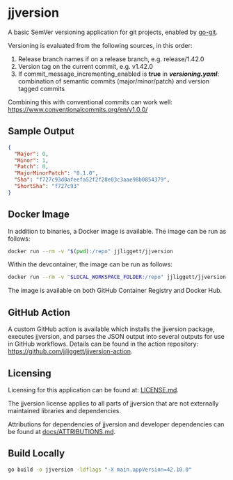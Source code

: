 # jjversion

A basic SemVer versioning application for git projects, enabled by [go-git](https://github.com/go-git/go-git).

Versioning is evaluated from the following sources, in this order:

1. Release branch names if on a release branch, e.g. release/1.42.0
2. Version tag on the current commit, e.g. v1.42.0
3. If commit_message_incrementing_enabled is **true** in ***versioning.yaml***: combination of semantic commits (major/minor/patch) and version tagged commits

Combining this with conventional commits can work well: <https://www.conventionalcommits.org/en/v1.0.0/>

## Sample Output

```json
{
  "Major": 0,
  "Minor": 1,
  "Patch": 0,
  "MajorMinorPatch": "0.1.0",
  "Sha": "f727c93d0afeefa52f2f28e03c3aae98b0854379",
  "ShortSha": "f727c93"
}
```

## Docker Image

In addition to binaries, a Docker image is available. The image can be run as follows:

```sh
docker run --rm -v "$(pwd):/repo" jjliggett/jjversion
```

Within the devcontainer, the image can be run as follows:

```sh
docker run --rm -v "$LOCAL_WORKSPACE_FOLDER:/repo" jjliggett/jjversion
```

The image is available on both GitHub Container Registry and Docker Hub.

## GitHub Action

A custom GitHub action is available which installs the jjversion package, executes jjversion, and parses the JSON output into several outputs for use in GitHub workflows. Details can be found in the action repository: <https://github.com/jjliggett/jjversion-action>.

## Licensing

Licensing for this application can be found at: [LICENSE.md](LICENSE.md).

The jjversion license applies to all parts of jjversion that are not
externally maintained libraries and dependencies.

Attributions for dependencies of jjversion and developer
dependencies can be found at [docs/ATTRIBUTIONS.md](docs/ATTRIBUTIONS.md).

## Build Locally

```sh
go build -o jjversion -ldflags "-X main.appVersion=42.10.0"
```
